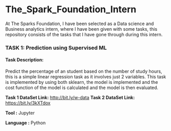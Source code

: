 # The_Spark_Foundation_Intern

At The Sparks Foundation, I have been selected as a Data science and Business analytics intern, where I have been given with some tasks, this repository consists of the tasks that I have gone through during this intern.

### TASK 1: Prediction using Supervised ML

#### Task Description:
Predict the percentage of an student based on the number of study hours, this is a simple linear regression task as it involves just 2 variables. This task is implemented by using both sklearn, the model is implemented and the cost function of the model is calculated and the model is then evaluated.

<b>Task 1 DataSet Link:</b> http://bit.ly/w-data
<b>Task 2 DataSet Link:</b> https://bit.ly/3kXTdox


<b>Tool :</b> Jupyter

<b>Language :</b> Python
